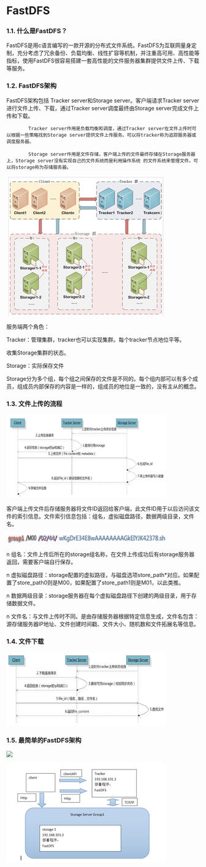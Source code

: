 # FastDFS

### 1.1. 什么是FastDFS？

FastDFS是用c语言编写的一款开源的分布式文件系统。FastDFS为互联网量身定制，充分考虑了冗余备份、负载均衡、线性扩容等机制，并注重高可用、高性能等指标，使用FastDFS很容易搭建一套高性能的文件服务器集群提供文件上传、下载等服务。

### 1.2. FastDFS架构

FastDFS架构包括 Tracker server和Storage server。客户端请求Tracker server进行文件上传、下载，通过Tracker server调度最终由Storage server完成文件上传和下载。

            Tracker server作用是负载均衡和调度，通过Tracker server在文件上传时可以根据一些策略找到Storage server提供文件上传服务。可以将tracker称为追踪服务器或调度服务器。

            Storage server作用是文件存储，客户端上传的文件最终存储在Storage服务器上，Storage server没有实现自己的文件系统而是利用操作系统 的文件系统来管理文件。可以将storage称为存储服务器。

![](../../.gitbook/assets/image%20%2882%29.png)

服务端两个角色：

Tracker：管理集群，tracker也可以实现集群。每个tracker节点地位平等。

收集Storage集群的状态。

Storage：实际保存文件

Storage分为多个组，每个组之间保存的文件是不同的。每个组内部可以有多个成员，组成员内部保存的内容是一样的，组成员的地位是一致的，没有主从的概念。

### 1.3. 文件上传的流程

![](../../.gitbook/assets/image%20%28216%29.png)

客户端上传文件后存储服务器将文件ID返回给客户端，此文件ID用于以后访问该文件的索引信息。文件索引信息包括：组名，虚拟磁盘路径，数据两级目录，文件名。

![](../../.gitbook/assets/image%20%28151%29.png)

n  组名：文件上传后所在的storage组名称，在文件上传成功后有storage服务器返回，需要客户端自行保存。

n  虚拟磁盘路径：storage配置的虚拟路径，与磁盘选项store\_path\*对应。如果配置了store\_path0则是M00，如果配置了store\_path1则是M01，以此类推。

n  数据两级目录：storage服务器在每个虚拟磁盘路径下创建的两级目录，用于存储数据文件。

n  文件名：与文件上传时不同。是由存储服务器根据特定信息生成，文件名包含：源存储服务器IP地址、文件创建时间戳、文件大小、随机数和文件拓展名等信息。

### 1.4. 文件下载

![](../../.gitbook/assets/image%20%2862%29.png)

### 1.5. 最简单的FastDFS架构

![](file:////Users/wupan/Library/Group%20Containers/UBF8T346G9.Office/TemporaryItems/msohtmlclip/clip_image005.png)

![](../../.gitbook/assets/image%20%281%29.png)

